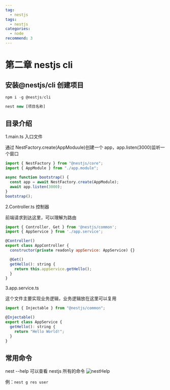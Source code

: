 ```yaml
---
tag:
  - nestjs
tags:
  - nestjs
categories:
  - node
recommend: 3
---
```


# 第二章 nestjs cli

## 安装@nestjs/cli 创建项目

```javascript
npm i -g @nestjs/cli
```

```javascript
nest new [项目名称]
```

## 目录介绍

1.main.ts 入口文件

通过 NestFactory.create(AppModuule)创建一个 app，app.listen(3000)监听一个窗口

```javascript
import { NestFactory } from "@nestjs/core";
import { AppModule } from "./app.module";

async function bootstrap() {
  const app = await NestFactory.create(AppModule);
  await app.listen(3000);
}
bootstrap();
```

2.Controller.ts 控制器

前端请求到达这里，可以理解为路由

```js
import { Controller, Get } from '@nestjs/common';
import { AppService } from './app.service';

@Controller()
export class AppController {
  constructor(private readonly appService: AppService) {}

  @Get()
  getHello(): string {
    return this.appService.getHello();
  }
}
```

3.app.service.ts

这个文件主要实现业务逻辑，业务逻辑放在这里可以复用

```js
import { Injectable } from "@nestjs/common";

@Injectable()
export class AppService {
  getHello(): string {
    return "Hello World!";
  }
}
```

## 常用命令

nest --help 可以查看 nestjs 所有的命令
![nestHelp](/nest/nestHelp.png)

例：`nest g res user`

